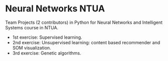 # Neural Networks NTUA

Team Projects (2 contributors) in Python for Neural Networks and Intelligent Systems course in NTUA.

* 1st exercise: Supervised learning.
* 2nd exercise: Unsupervised learning: content based recommender and SOM visualization.
* 3rd exercise: Genetic algorithms.
